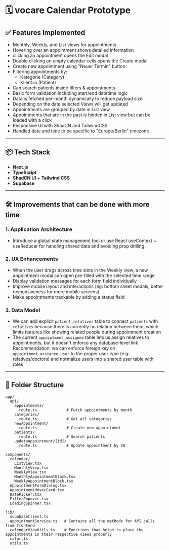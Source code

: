 # 🗓️ vocare Calendar Prototype

## ✅ Features Implemented

- Monthly, Weekly, and List views for appointments
- Hovering over an appointment shows detailed information
- clicking an appointment opens the Edit modal
- Double clicking on empty calendar cells opens the Create modal
- Create new appointment using "Neuer Termin" button
- Filtering appointments by:
  - Kategorie (Category)
  - Klient:in (Patient)
- Can search patients inside filters & appointments
- Basic form validation including start/end datetime logic
- Data is fetched per-month dynamically to reduce payload size
- Depending on the date selected Views will get updated
- Appointments are grouped by date in List view
- Appointments that are in the past is hidden in List view but can be loaded with a click
- Responsive UI with ShadCN and TailwindCSS
- Handled date and time to be specific to "Europe/Berlin" timezone

---

## 📦 Tech Stack

- **Next.js**
- **TypeScript**
- **ShadCN UI** + **Tailwind CSS**
- **Supabase**

---

## 🛠️ Improvements that can be done with more time

### 1. Application Architecture

- Introduce a global state management tool or use React useContext + useReducer for handling shared data and avoiding prop drilling

### 2. UX Enhancements

- When the user drags across time slots in the Weekly view, a new appointment modal can open pre-filled with the selected time range
- Display validation messages for each form field individually
- Improve mobile layout and interactions (eg: bottom sheet modals, better responsiveness for more mobile screens)
- Make appointments trackable by adding a status field

### 3. Data Model

- We can add explicit `patient_relatives` table to connect `patients` with `relatives` because there is currently no relation between them, which limits features like showing related people during appointment creation
- The current `appointment_assignee` table lets us assign relatives to appointments, but it doesn't enforce any database-level link
  Recommendation: we can enforce foreign key on `appointment_assignee.user` to the proper user type (e.g: relatives/doctors) and normalize users into a shared user table with roles

---

## 📁 Folder Structure

```
app/
  api/
    appointments/
      route.ts             # Fetch appointments by month
    categories/
      route.ts             # Get all categories
    newAppointment/
      route.ts             # Create new appointment
    patients/
      route.ts             # Search patients
    updateAppointment/[id]/
      route.ts             # Update appointment by ID

components/
  calendar/
    ListView.tsx
    MonthlyView.tsx
    WeeklyView.tsx
    MonthlyAppointmentBlock.tsx
    WeeklyAppointmentBlock.tsx
  AppointmentFormDialog.tsx
  AppointmentHoverCard.tsx
  DatePicker.tsx
  FilterPopover.tsx
  LoadingSpinner.tsx

lib/
  supabaseClient.ts
  appointmentService.ts   # Contains all the methods for API calls from frontend
  calendarViewUtils.ts.   # Functions that helps to place the appointments in their respective views properly
  color.ts
  utils.ts
```

